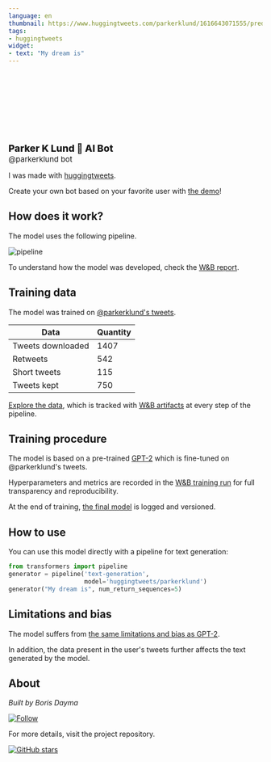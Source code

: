 ```yaml
---
language: en
thumbnail: https://www.huggingtweets.com/parkerklund/1616643071555/predictions.png
tags:
- huggingtweets
widget:
- text: "My dream is"
---
```


<div>
<div style="width: 132px; height:132px; border-radius: 50%; background-size: cover; background-image: url('https://pbs.twimg.com/profile_images/1094683591429087232/H7R9FFUL_400x400.jpg')">
</div>
<div style="margin-top: 8px; font-size: 19px; font-weight: 800">Parker K Lund 🤖 AI Bot </div>
<div style="font-size: 15px">@parkerklund bot</div>
</div>

I was made with [huggingtweets](https://github.com/borisdayma/huggingtweets).

Create your own bot based on your favorite user with [the demo](https://colab.research.google.com/github/borisdayma/huggingtweets/blob/master/huggingtweets-demo.ipynb)!

## How does it work?

The model uses the following pipeline.

![pipeline](https://github.com/borisdayma/huggingtweets/blob/master/img/pipeline.png?raw=true)

To understand how the model was developed, check the [W&B report](https://app.wandb.ai/wandb/huggingtweets/reports/HuggingTweets-Train-a-model-to-generate-tweets--VmlldzoxMTY5MjI).

## Training data

The model was trained on [@parkerklund's tweets](https://twitter.com/parkerklund).

| Data | Quantity |
| --- | --- |
| Tweets downloaded | 1407 |
| Retweets | 542 |
| Short tweets | 115 |
| Tweets kept | 750 |

[Explore the data](https://wandb.ai/wandb/huggingtweets/runs/1gjxrfus/artifacts), which is tracked with [W&B artifacts](https://docs.wandb.com/artifacts) at every step of the pipeline.

## Training procedure

The model is based on a pre-trained [GPT-2](https://huggingface.co/gpt2) which is fine-tuned on @parkerklund's tweets.

Hyperparameters and metrics are recorded in the [W&B training run](https://wandb.ai/wandb/huggingtweets/runs/3ttduxce) for full transparency and reproducibility.

At the end of training, [the final model](https://wandb.ai/wandb/huggingtweets/runs/3ttduxce/artifacts) is logged and versioned.

## How to use

You can use this model directly with a pipeline for text generation:

```python
from transformers import pipeline
generator = pipeline('text-generation',
                     model='huggingtweets/parkerklund')
generator("My dream is", num_return_sequences=5)
```

## Limitations and bias

The model suffers from [the same limitations and bias as GPT-2](https://huggingface.co/gpt2#limitations-and-bias).

In addition, the data present in the user's tweets further affects the text generated by the model.

## About

*Built by Boris Dayma*

[![Follow](https://img.shields.io/twitter/follow/borisdayma?style=social)](https://twitter.com/intent/follow?screen_name=borisdayma)

For more details, visit the project repository.

[![GitHub stars](https://img.shields.io/github/stars/borisdayma/huggingtweets?style=social)](https://github.com/borisdayma/huggingtweets)
